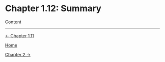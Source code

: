 # Chapter 1.12: Summary

Content

---

[← Chapter 1.11](Chapter%201%20%20562e8.md)

[Home](../../AiredDev%20b02d5/Notes%20on%20M%2061e3e.md)

[Chapter 2 →](../Chapter%202%20fc6e6/Chapter%202%20%203cc15.md)